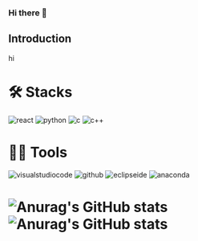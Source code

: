 ### Hi there 👋

<!--
**zzinyy/zzinyy** is a ✨ _special_ ✨ repository because its `README.md` (this file) appears on your GitHub profile.

Here are some ideas to get you started:

- 🔭 I’m currently working on ...
- 🌱 I’m currently learning ...
- 👯 I’m looking to collaborate on ...
- 🤔 I’m looking for help with ...
- 💬 Ask me about ...
- 📫 How to reach me: ...
- 😄 Pronouns: ...
- ⚡ Fun fact: ...
-->

## Introduction
hi


# 🛠️ Stacks
<img alt="react" src="http://img.shields.io/badge/react-61DAFB.svg?style=flat-wquare&logo=react&logoColor=white"/> <img alt="python" src="http://img.shields.io/badge/python-3776AB.svg?style=flat-wquare&logo=python&logoColor=white"/> <img alt="c" src="http://img.shields.io/badge/c-A8B9CC.svg?style=flat-wquare&logo=c&logoColor=white"/> <img alt="c++" src="http://img.shields.io/badge/c++-00599C.svg?style=flat-wquare&logo=c++&logoColor=white"/>

# 💪🏼 Tools
<img alt="visualstudiocode" src="http://img.shields.io/badge/visualstudiocode-007ACC.svg?style=flat-wquare&logo=visualstudiocode&logoColor=white"/> <img alt="github" src="http://img.shields.io/badge/github-181717.svg?style=flat-wquare&logo=github&logoColor=white"/> <img alt="eclipseide" src="http://img.shields.io/badge/eclipseide-2C2255.svg?style=flat-wquare&logo=eclipseide&logoColor=white"/> <img alt="anaconda" src="http://img.shields.io/badge/anaconda-44A833.svg?style=flat-wquare&logo=anaconda&logoColor=white"/>

# ![Anurag's GitHub stats](https://github-readme-stats.vercel.app/api?username=zzinyy&show_icons=true&theme=radical) ![Anurag's GitHub stats](https://github-readme-stats.vercel.app/api?username=baeyuna97&show_icons=true&theme=radical)

